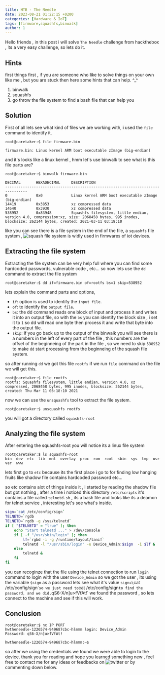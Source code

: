 ```yaml
---
title: HTB - The Needle
date: 2023-08-21 01:22:15 +0200
categories: [Hardware & IoT]
tags: [firmware,squashfs,binwalk]
author: 1
---
```


Hello friends , in this post i will solve `The Needle` challenge from hackthebox , its a very easy challenge, so lets do it.

## Hints
first things first , if you are someone who like to solve things on your own like me , but you are stuck then here some hints that can help. ^_^

1. binwalk
2. squashfs
3. go throw the file system to find a bash file that can help you

## Solution
First of all lets see what kind of files we are working with, i used the `file` command to identify it.

```terminal
root@caretaker:$ file firmware.bin 

firmware.bin: Linux kernel ARM boot executable zImage (big-endian)
```

and it's looks like a linux kernel , hmm let's use binwalk to see what is this file parts are?


```terminal
root@caretaker:$ binwalk firmware.bin 

DECIMAL       HEXADECIMAL     DESCRIPTION
--------------------------------------------------------------------------------
0             0x0             Linux kernel ARM boot executable zImage (big-endian)
14419         0x3853          xz compressed data
14640         0x3930          xz compressed data
538952        0x83948         Squashfs filesystem, little endian, version 4.0, compression:xz, size: 2068458 bytes, 995 inodes, blocksize: 262144 bytes, created: 2021-03-11 03:18:10
```

like you can see there is a file system in the end of the file, a `squashfs` file system , ![squash](https://en.wikipedia.org/wiki/SquashFS) file system is widly used in firmwares of iot devices. 

## Extracting the file system

Extracting the file system can be very help full where you can find some hardcoded passwords, vulnerable code , etc\.\..
so now lets use the `dd` command to extract the file system

```terminal
root@caretaker:$ dd if=firmware.bin of=rootfs bs=1 skip=538952
```

lets explain the command parts and options, 
- `if`: 
      option is used to identify the `input file`.
- `of`: 
      to identify the `output file`.
- `bs`: 
      the dd command reads one block of input and process it and writes it into an output file, so with the `bs` you can identify the block size , i set it to `1` so dd will read one byte then process it and write that byte into the output file.
- `skip`: 
      if you go back up to the output of the binwalk you will see there is a numbers in the left of every part of the file , this numbers are the offset of the beginneing of the part in the file , so we need to skip `538952` to make `dd` start processing from the beginneing of the squash file system.

so after running `dd` we got this file `rootfs` if we run `file` command on the file we will get this.

```terminal
root@caretaker:$ file rootfs
rootfs: Squashfs filesystem, little endian, version 4.0, xz compressed, 2068458 bytes, 995 inodes, blocksize: 262144 bytes, created: Thu Mar 11 03:18:10 2021
```
now we can use the `unsquashfs` tool to extract the file system.

```terminal
root@caretaker:$ unsquashfs rootfs
```
you will got a directory called `squashfs-root`

## Analyzing the file system

After entering the squashfs-root you will notice its a linux file system

```terminal
root@caretaker:$ ls squashfs-root
bin  dev  etc  lib  mnt  overlay  proc  rom  root  sbin  sys  tmp  usr  var  www
```

lets first go to `etc` because its the first place i go to for finding low hanging fruits like shadow file contains hardcoded password etc\.\..

so etc contains alot of things inside it , i started by reading the shadow file but got nothing , after a time i noticed this directory `/etc/scripts` it's contains a file called `telnetd.sh` , its a bash file and looks like its a deamon for telnet service , interesting let's see what's inside.

```bash
sign=`cat /etc/config/sign`
TELNETD=`rgdb
TELNETD=`rgdb -g /sys/telnetd`
if [ "$TELNETD" = "true" ]; then
	echo "Start telnetd ..." > /dev/console
	if [ -f "/usr/sbin/login" ]; then
		lf=`rgbd -i -g /runtime/layout/lanif`
		telnetd -l "/usr/sbin/login" -u Device_Admin:$sign	-i $lf &
	else
		telnetd &
	fi
fi
```

you can recoginze that the file using the telnet connection to run `login` command to login with the user `Device_Admin` so we got the user , its using the variable `$sign` as a password lets see what it's value
`sign=\`cat /etc/config/sign\``
so we just need to `cat /etc/config/sign` to find the password, and we did. `qS6-X/n]u>fVfAt!` we found the password , so lets connect to the machine and see if this will work.

## Conclusion
```terminal
root@caretaker:$ nc IP PORT
hwtheneedle-1226574-949687cbc-hlmmm login: Device_Admin
Password: qS6-X/n]u>fVfAt!

hwtheneedle-1226574-949687cbc-hlmmm:~$ 
```

so after we using the credentials we found we were able to login to the device.
thank you for reading and hope you learned something new , feel free to contact me for any ideas or feedbacks on ![twitter](https://twitter.com/0xSn4k3000) or by commenting down below.
